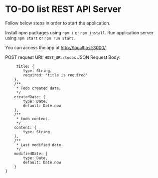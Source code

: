 # TO-DO list REST API Server

Follow below steps in order to start the application.

Install npm packages using `npm i` or `npm install`.
Run application server using `npm start` or `npm run start`.

You can access the app at [http://localhost:3000/](http://localhost:3000/).

POST request URI: 
`HOST_URL/todos`
JSON Request Body: 
```{
     title: {
        type: String,
        required: "title is required"
    },
    /**
     * Todo created date.
     */
    createdDate: {
        type: Date,
        default: Date.now
    },
    /**
     * todo content.
     */
    content: {
        type: String
    },
    /**
     * Last modified date.
     */
    modifiedDate: {
        type: Date,
        default: Date.now
    }
}
